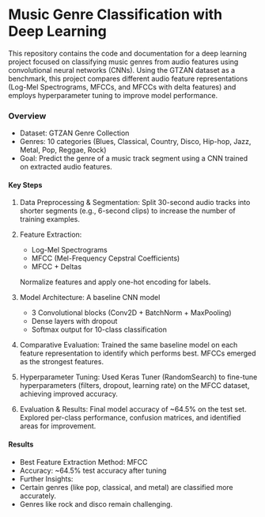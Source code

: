 # Music Genre Classification with Deep Learning

This repository contains the code and documentation for a deep learning project focused on classifying music genres from audio features using convolutional neural networks (CNNs). Using the GTZAN dataset as a benchmark, this project compares different audio feature representations (Log-Mel Spectrograms, MFCCs, and MFCCs with delta features) and employs hyperparameter tuning to improve model performance.

### Overview
- Dataset: GTZAN Genre Collection
- Genres: 10 categories (Blues, Classical, Country, Disco, Hip-hop, Jazz, Metal, Pop, Reggae, Rock)
- Goal: Predict the genre of a music track segment using a CNN trained on extracted audio features.

#### Key Steps
1.	Data Preprocessing & Segmentation:
	 Split 30-second audio tracks into shorter segments (e.g., 6-second clips) to increase the number of training examples.
4.	Feature Extraction:
	- Log-Mel Spectrograms
	- MFCC (Mel-Frequency Cepstral Coefficients)
	- MFCC + Deltas

	Normalize features and apply one-hot encoding for labels.

3.   Model Architecture:
A baseline CNN model
		- 3 Convolutional blocks (Conv2D + BatchNorm + MaxPooling)
		- Dense layers with dropout
		- Softmax output for 10-class classification
  
5.	Comparative Evaluation:
	Trained the same baseline model on each feature representation to identify which performs best. MFCCs emerged as the strongest features.

6.	Hyperparameter Tuning:
	Used Keras Tuner (RandomSearch) to fine-tune hyperparameters (filters, dropout, learning rate) on the MFCC dataset, achieving improved accuracy.

7.	Evaluation & Results:
	Final model accuracy of ~64.5% on the test set. Explored per-class performance, confusion matrices, and identified areas for improvement.

#### Results
- Best Feature Extraction Method: MFCC
- Accuracy: ~64.5% test accuracy after tuning
- Further Insights:
- Certain genres (like pop, classical, and metal) are classified more accurately.
- Genres like rock and disco remain challenging.

